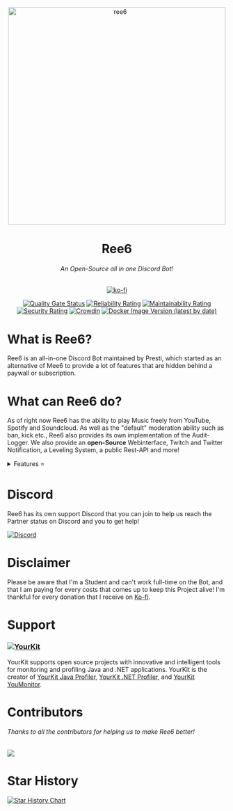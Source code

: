 <div align="center">
<img src="https://ree6.de/img/ree6.png" style="height: 500px;align: center;" alt="ree6"/>

# Ree6
###### An Open-Source all in one Discord Bot! 
  
[![ko-fi](https://ko-fi.com/img/githubbutton_sm.svg)](https://ko-fi.com/T6T4AC652)
  
  [![Quality Gate Status](https://sonarcloud.io/api/project_badges/measure?project=DxsSucuk_Ree6&metric=alert_status)](https://sonarcloud.io/summary/new_code?id=DxsSucuk_Ree6) [![Reliability Rating](https://sonarcloud.io/api/project_badges/measure?project=DxsSucuk_Ree6&metric=reliability_rating)](https://sonarcloud.io/summary/new_code?id=DxsSucuk_Ree6) [![Maintainability Rating](https://sonarcloud.io/api/project_badges/measure?project=DxsSucuk_Ree6&metric=sqale_rating)](https://sonarcloud.io/summary/new_code?id=DxsSucuk_Ree6) [![Security Rating](https://sonarcloud.io/api/project_badges/measure?project=DxsSucuk_Ree6&metric=security_rating)](https://sonarcloud.io/summary/new_code?id=DxsSucuk_Ree6) [![Crowdin](https://badges.crowdin.net/ree6/localized.svg)](https://crowdin.com/project/ree6) [![Docker Image Version (latest by date)](https://img.shields.io/docker/v/ree6/bot)](https://hub.docker.com/repository/docker/ree6/bot/tags)
</div>

# What is Ree6?
Ree6 is an all-in-one Discord Bot maintained by Presti, which started as an alternative of Mee6 to provide a lot of features that are hidden behind a paywall or subscription.

# What can Ree6 do?
As of right now Ree6 has the ability to play Music freely from YouTube, Spotify and Soundcloud.
As well as the "default" moderation ability such as ban, kick etc., Ree6 also provides its own implementation of the Audit-Logger.
We also provide an **open-Source** Webinterface, Twitch and Twitter Notification, a Leveling System, a public Rest-API and more!
<details close>
<summary>Features ⭐</summary>
<ul>
   <li>Import Levels from Amari and Mee6</li>
   <li>Voice recordings (up to 5 minutes)</li>
   <li>Music Player (YT, Spotify, Vimeo, Bandcamp, Twitch, Soundcloud)</li>
   <li>Music Panel (To manage music)</li>
   <li>Games (Blackjack, MusicQuiz)</li>
   <li>Multilanguage Support</li>
   <li>Advanced Audit-Logging</li>
   <li>Stream-Tools</li>
   <li>Notifiers (YT, Twitch, Twitter, Instagram)</li>
   <li>Temporal Voicechannels</li>
   <li>Schedules Messages</li>
   <li>Birthday Reminder</li>
   <li>Simple Ticket</li>
   <li>Reaction Roles</li>
   <li>Fun Commands (Kiss, Slap, Waifu, Ping)</li>
   <li>Warn System</li>
   <li>Data Opt-out feature</li>
   <li>Server Stats command</li>
   <li>Level System</li>
   <li>Autoroles</li>
   <li>Level autoroles</li>
   <li>Embed Sender</li>
   <li>Simple Suggestion</li>
   <li>Statistics channels</li>
   <li>Custom Welcome Message (with images)</li>
   <li>NSFW Commands</li>
</ul>
</details>

# Discord
Ree6 has its own support Discord that you can join to help us reach the Partner status on Discord and you to get help!

[![Discord](https://img.shields.io/discord/805149057004732457?logo=discord&style=for-the-badge)](https://support.ree6.de)

# Disclaimer
Please be aware that I'm a Student and can't work full-time on the Bot, and that I am paying for every costs that comes up to keep this Project alive! I'm thankful for every donation that I receive on [Ko-fi](https://ko-fi.com/presti).

# Support

### [![YourKit](https://www.yourkit.com/images/yklogo.png)](https://www.yourkit.com)
YourKit supports open source projects with innovative and intelligent tools
for monitoring and profiling Java and .NET applications.
YourKit is the creator of <a href="https://www.yourkit.com/java/profiler/">YourKit Java Profiler</a>,
<a href="https://www.yourkit.com/.net/profiler/">YourKit .NET Profiler</a>,
and <a href="https://www.yourkit.com/youmonitor/">YourKit YouMonitor</a>.

# Contributors
###### Thanks to all the contributors for helping us to make Ree6 better!
<a href="https://github.com/Ree6-Applications/Ree6/graphs/contributors">
	<img src="https://contrib.rocks/image?repo=Ree6-Applications/Ree6" />
</a>

# Star History

[![Star History Chart](https://api.star-history.com/svg?repos=Ree6-Applications/Ree6&type=Date)](https://star-history.com/#Ree6-Applications/Ree6&Date)
